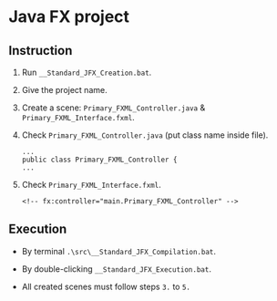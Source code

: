 # Java FX project

## Instruction

1. Run `__Standard_JFX_Creation.bat`.

2. Give the project name.

3. Create a scene: `Primary_FXML_Controller.java` & `Primary_FXML_Interface.fxml`.

4. Check `Primary_FXML_Controller.java` (put class name inside file).
   
	   ...
	   public class Primary_FXML_Controller {
	   ...

5. Check `Primary_FXML_Interface.fxml`.
   
	   <!-- fx:controller="main.Primary_FXML_Controller" -->

## Execution

* By terminal `.\src\__Standard_JFX_Compilation.bat`.

* By double-clicking `__Standard_JFX_Execution.bat`.

* All created scenes must follow steps `3.` to `5.`